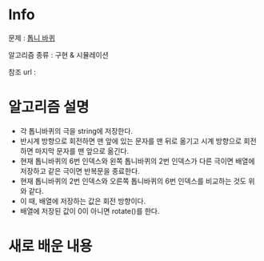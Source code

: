 # Info

  

문제 : [톱니 바퀴](https://www.acmicpc.net/problem/14891)

알고리즘 종류 : 구현 & 시뮬레이션

참조 url :

  

# 알고리즘 설명
- 각 톱니바퀴의 극을 string에 저장한다.  
- 반시계 방향으로 회전하면 맨 앞에 있는 문자를 맨 뒤로 옮기고 시계 방향으로 회전하면 마지막 문자를 맨 앞으로 옮긴다.
- 현재 톱니바퀴의 6번 인덱스와 왼쪽 톱니바퀴의 2번 인덱스가 다른 극이면 배열에 저장하고 같은 극이면 반복문을 종료한다.
- 현재 톱니바퀴의 2번 인덱스와 오른쪽 톱니바퀴의 6번 인덱스를 비교하는 것도 위와 같다.
- 이 때, 배열에 저장하는 값은 회전 방향이다.
- 배열에 저장된 값이 0이 아니면 rotate()를 한다.

# 새로 배운 내용